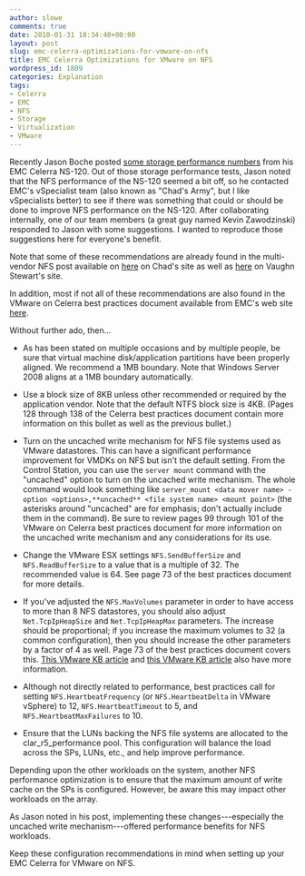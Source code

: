 ```yaml
---
author: slowe
comments: true
date: 2010-01-31 18:34:40+00:00
layout: post
slug: emc-celerra-optimizations-for-vmware-on-nfs
title: EMC Celerra Optimizations for VMware on NFS
wordpress_id: 1809
categories: Explanation
tags:
- Celerra
- EMC
- NFS
- Storage
- Virtualization
- VMware
---
```


Recently Jason Boche posted [some storage performance numbers](http://www.boche.net/blog/index.php/2010/01/23/vmtn-storage-performance-thread-and-the-emc-celerra-ns-120/) from his EMC Celerra NS-120. Out of those storage performance tests, Jason noted that the NFS performance of the NS-120 seemed a bit off, so he contacted EMC's vSpecialist team (also known as "Chad's Army", but I like vSpecialists better) to see if there was something that could or should be done to improve NFS performance on the NS-120. After collaborating internally, one of our team members (a great guy named Kevin Zawodzinski) responded to Jason with some suggestions. I wanted to reproduce those suggestions here for everyone's benefit.

Note that some of these recommendations are already found in the multi-vendor NFS post available on [here](http://virtualgeek.typepad.com/virtual_geek/2009/06/a-multivendor-post-to-help-our-mutual-nfs-customers-using-vmware.html) on Chad's site as well as [here](http://blogs.netapp.com/virtualstorageguy/2009/06/a-multivendor-post-to-help-our-mutual-nfs-customers-using-vmware.html) on Vaughn Stewart's site.

In addition, most if not all of these recommendations are also found in the VMware on Celerra best practices document available from EMC's web site [here](http://www.emc.com/collateral/hardware/technical-documentation/h5536-vmware-esx-srvr-using-celerra-stor-sys-wp.pdf).

Without further ado, then...

* As has been stated on multiple occasions and by multiple people, be sure that virtual machine disk/application partitions have been properly aligned. We recommend a 1MB boundary. Note that Windows Server 2008 aligns at a 1MB boundary automatically.

* Use a block size of 8KB unless other recommended or required by the application vendor. Note that the default NTFS block size is 4KB. (Pages 128 through 138 of the Celerra best practices document contain more information on this bullet as well as the previous bullet.)

* Turn on the uncached write mechanism for NFS file systems used as VMware datastores. This can have a significant performance improvement for VMDKs on NFS but isn't the default setting. From the Control Station, you can use the `server mount` command with the "uncached" option to turn on the uncached write mechanism. The whole command would look something like `server_mount <data mover name> -option <options>,**uncached** <file system name> <mount point>` (the asterisks around "uncached" are for emphasis; don't actually include them in the command). Be sure to review pages 99 through 101 of the VMware on Celerra best practices document for more information on the uncached write mechanism and any considerations for its use.

* Change the VMware ESX settings `NFS.SendBufferSize` and `NFS.ReadBufferSize` to a value that is a multiple of 32. The recommended value is 64. See page 73 of the best practices document for more details.

* If you've adjusted the `NFS.MaxVolumes` parameter in order to have access to more than 8 NFS datastores, you should also adjust `Net.TcpIpHeapSize` and `Net.TcpIpHeapMax` parameters. The increase should be proportional; if you increase the maximum volumes to 32 (a common configuration), then you should increase the other parameters by a factor of 4 as well. Page 73 of the best practices document covers this. [This VMware KB article](http://kb.vmware.com/selfservice/microsites/search.do?language=en_US&cmd=displayKC&externalId=1007909) and [this VMware KB article](http://kb.vmware.com/selfservice/microsites/search.do?language=en_US&cmd=displayKC&externalId=2239) also have more information.

* Although not directly related to performance, best practices call for setting `NFS.HeartbeatFrequency` (or `NFS.HeartbeatDelta` in VMware vSphere) to 12, `NFS.HeartbeatTimeout` to 5, and `NFS.HeartbeatMaxFailures` to 10.

* Ensure that the LUNs backing the NFS file systems are allocated to the clar_r5_performance pool. This configuration will balance the load across the SPs, LUNs, etc., and help improve performance.

Depending upon the other workloads on the system, another NFS performance optimization is to ensure that the maximum amount of write cache on the SPs is configured. However, be aware this may impact other workloads on the array.

As Jason noted in his post, implementing these changes---especially the uncached write mechanism---offered performance benefits for NFS workloads.

Keep these configuration recommendations in mind when setting up your EMC Celerra for VMware on NFS.

